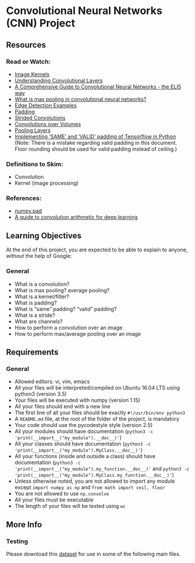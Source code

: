 # Convolutional Neural Networks (CNN) Project

## Resources

### Read or Watch:

- [Image Kernels](https://intranet.aluswe.com/rltoken/w4x7g1I2JC1GMWYlwWVGEg)
- [Understanding Convolutional Layers](https://intranet.aluswe.com/rltoken/9_9Qc0tHPYSvtBxTXr84xw)
- [A Comprehensive Guide to Convolutional Neural Networks - the ELI5 way](https://intranet.aluswe.com/rltoken/2TcwTfZpldecl5rWfA42Og)
- [What is max pooling in convolutional neural networks?](https://intranet.aluswe.com/rltoken/TUCIaENFK4m83ev3ImE69Q)
- [Edge Detection Examples](https://intranet.aluswe.com/rltoken/G_ST0DHZEmodIEs2racyTw)
- [Padding](https://intranet.aluswe.com/rltoken/H4PDn4iS6u4g9lIJ883MgA)
- [Strided Convolutions](https://intranet.aluswe.com/rltoken/0uejU-wovXn_sZy2tSTGhQ)
- [Convolutions over Volumes](https://intranet.aluswe.com/rltoken/Q-kqVj9FpqA2ODXTEqF5nQ)
- [Pooling Layers](https://intranet.aluswe.com/rltoken/ob1Xz9w3KqDbCIHtdIlH-g)
- [Implementing ‘SAME’ and ‘VALID’ padding of Tensorflow in Python](https://intranet.aluswe.com/rltoken/L2rzLJ4MeYZb0MKLb4vGBQ) (Note: There is a mistake regarding valid padding in this document. Floor rounding should be used for valid padding instead of ceiling.)

### Definitions to Skim:

- Convolution
- Kernel (image processing)

### References:

- [numpy.pad](https://intranet.aluswe.com/rltoken/5WoDWoJrbPpWnynQ8sy0lQ)
- [A guide to convolution arithmetic for deep learning](https://intranet.aluswe.com/rltoken/1GQlFOut1Xpy3_MAxfNSew)

## Learning Objectives

At the end of this project, you are expected to be able to explain to anyone, without the help of Google:

### General

- What is a convolution?
- What is max pooling? average pooling?
- What is a kernel/filter?
- What is padding?
- What is “same” padding? “valid” padding?
- What is a stride?
- What are channels?
- How to perform a convolution over an image
- How to perform max/average pooling over an image

## Requirements

### General

- Allowed editors: vi, vim, emacs
- All your files will be interpreted/compiled on Ubuntu 16.04 LTS using python3 (version 3.5)
- Your files will be executed with numpy (version 1.15)
- All your files should end with a new line
- The first line of all your files should be exactly `#!/usr/bin/env python3`
- A `README.md` file, at the root of the folder of the project, is mandatory
- Your code should use the pycodestyle style (version 2.5)
- All your modules should have documentation (`python3 -c 'print(__import__("my_module").__doc__)'`)
- All your classes should have documentation (`python3 -c 'print(__import__("my_module").MyClass.__doc__)'`)
- All your functions (inside and outside a class) should have documentation (`python3 -c 'print(__import__("my_module").my_function.__doc__)'` and `python3 -c 'print(__import__("my_module").MyClass.my_function.__doc__)'`)
- Unless otherwise noted, you are not allowed to import any module except `import numpy as np` and `from math import ceil, floor`
- You are not allowed to use `np.convolve`
- All your files must be executable
- The length of your files will be tested using `wc`

## More Info

### Testing

Please download this [dataset](#) for use in some of the following main files.
